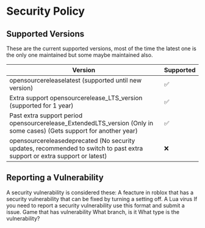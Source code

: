 # Security Policy

## Supported Versions

These are the current supported versions, most of the time the latest one is the only one maintained but some maybe maintained also.

| Version | Supported          |
| ------- | ------------------ |
| opensourcereleaselatest (supported until new version)   | :white_check_mark: |
| Extra support opensourcerelease_LTS_version (supported for 1 year)   | :white_check_mark:               |
| Past extra support period opensourcerelease_ExtendedLTS_version (Only in some cases)  (Gets support for another year)   | :white_check_mark: |
| opensourcereleasedeprecated (No security updates, recommended to switch to past extra support or extra support or latest)   | :x:                |

## Reporting a Vulnerability

A security vulnerability is considered these:
A feacture in roblox that has a security vulnerability that can be fixed by turning a setting off.
A Lua virus
If you need to report a security vulnerability use this format and submit a issue.
Game that has vulnerability
What branch, is it
What type is the vulnerability?
